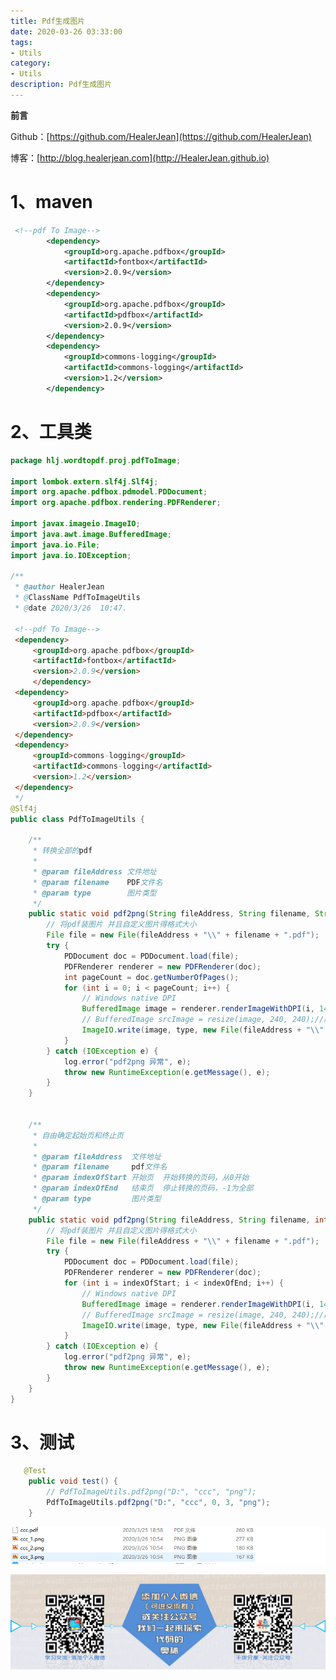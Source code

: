 ```yaml
---
title: Pdf生成图片
date: 2020-03-26 03:33:00
tags: 
- Utils
category: 
- Utils
description: Pdf生成图片
---
```




**前言**     

 Github：[https://github.com/HealerJean](https://github.com/HealerJean)         

 博客：[http://blog.healerjean.com](http://HealerJean.github.io)     



# 1、maven

```xml
 <!--pdf To Image-->
        <dependency>
            <groupId>org.apache.pdfbox</groupId>
            <artifactId>fontbox</artifactId>
            <version>2.0.9</version>
        </dependency>
        <dependency>
            <groupId>org.apache.pdfbox</groupId>
            <artifactId>pdfbox</artifactId>
            <version>2.0.9</version>
        </dependency>
        <dependency>
            <groupId>commons-logging</groupId>
            <artifactId>commons-logging</artifactId>
            <version>1.2</version>
        </dependency>
```





# 2、工具类 

```java
package hlj.wordtopdf.proj.pdfToImage;

import lombok.extern.slf4j.Slf4j;
import org.apache.pdfbox.pdmodel.PDDocument;
import org.apache.pdfbox.rendering.PDFRenderer;

import javax.imageio.ImageIO;
import java.awt.image.BufferedImage;
import java.io.File;
import java.io.IOException;

/**
 * @author HealerJean
 * @ClassName PdfToImageUtils
 * @date 2020/3/26  10:47.

 <!--pdf To Image-->
 <dependency>
     <groupId>org.apache.pdfbox</groupId>
     <artifactId>fontbox</artifactId>
     <version>2.0.9</version>
     </dependency>
 <dependency>
     <groupId>org.apache.pdfbox</groupId>
     <artifactId>pdfbox</artifactId>
     <version>2.0.9</version>
 </dependency>
 <dependency>
     <groupId>commons-logging</groupId>
     <artifactId>commons-logging</artifactId>
     <version>1.2</version>
 </dependency>
 */
@Slf4j
public class PdfToImageUtils {

    /**
     * 转换全部的pdf
     *
     * @param fileAddress 文件地址
     * @param filename    PDF文件名
     * @param type        图片类型
     */
    public static void pdf2png(String fileAddress, String filename, String type) {
        // 将pdf装图片 并且自定义图片得格式大小
        File file = new File(fileAddress + "\\" + filename + ".pdf");
        try {
            PDDocument doc = PDDocument.load(file);
            PDFRenderer renderer = new PDFRenderer(doc);
            int pageCount = doc.getNumberOfPages();
            for (int i = 0; i < pageCount; i++) {
                // Windows native DPI
                BufferedImage image = renderer.renderImageWithDPI(i, 144);
                // BufferedImage srcImage = resize(image, 240, 240);//产生缩略图
                ImageIO.write(image, type, new File(fileAddress + "\\" + filename + "_" + (i + 1) + "." + type));
            }
        } catch (IOException e) {
            log.error("pdf2png 异常", e);
            throw new RuntimeException(e.getMessage(), e);
        }
    }


    /**
     * 自由确定起始页和终止页
     *
     * @param fileAddress  文件地址
     * @param filename     pdf文件名
     * @param indexOfStart 开始页  开始转换的页码，从0开始
     * @param indexOfEnd   结束页  停止转换的页码，-1为全部
     * @param type         图片类型
     */
    public static void pdf2png(String fileAddress, String filename, int indexOfStart, int indexOfEnd, String type) {
        // 将pdf装图片 并且自定义图片得格式大小
        File file = new File(fileAddress + "\\" + filename + ".pdf");
        try {
            PDDocument doc = PDDocument.load(file);
            PDFRenderer renderer = new PDFRenderer(doc);
            for (int i = indexOfStart; i < indexOfEnd; i++) {
                // Windows native DPI
                BufferedImage image = renderer.renderImageWithDPI(i, 144);
                // BufferedImage srcImage = resize(image, 240, 240);//产生缩略图
                ImageIO.write(image, type, new File(fileAddress + "\\" + filename + "_" + (i + 1) + "." + type));
            }
        } catch (IOException e) {
            log.error("pdf2png 异常", e);
            throw new RuntimeException(e.getMessage(), e);
        }
    }
}

```





# 3、测试

```java
   @Test
    public void test() {
        // PdfToImageUtils.pdf2png("D:", "ccc", "png");
        PdfToImageUtils.pdf2png("D:", "ccc", 0, 3, "png");
    }
```



![1585191525385](https://raw.githubusercontent.com/HealerJean/HealerJean.github.io/master/blogImages/1585191525385.png)







![ContactAuthor](https://raw.githubusercontent.com/HealerJean/HealerJean.github.io/master/assets/img/artical_bottom.jpg)



<link rel="stylesheet" href="https://unpkg.com/gitalk/dist/gitalk.css">

<script src="https://unpkg.com/gitalk@latest/dist/gitalk.min.js"></script> 
<div id="gitalk-container"></div>    
 <script type="text/javascript">
    var gitalk = new Gitalk({
		clientID: `1d164cd85549874d0e3a`,
		clientSecret: `527c3d223d1e6608953e835b547061037d140355`,
		repo: `HealerJean.github.io`,
		owner: 'HealerJean',
		admin: ['HealerJean'],
		id: 'lby8SYJhmBu9DogT',
    });
    gitalk.render('gitalk-container');
</script> 

